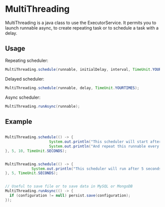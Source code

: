 # MultiThreading

MultiThreading is a java class to use the ExecutorService. It permits you to launch runnable async, to create repeating task or to schedule a task with a delay.

## Usage

Repeating scheduler: 

```java
MultiThreading.schedule(runnable, initialDelay, interval, TimeUnit.YOURTIMES);
```

Delayed scheduler: 

```java
MultiThreading.schedule(runnable, delay, TimeUnit.YOURTIMES);
```

Async scheduler: 

```java
MultiThreading.runAsync(runnable);
```

## Example
```java

MultiThreading.schedule(() -> {
                    System.out.println("This scheduler will start after 5 seconds");
                    System.out.println("And repeat this runnable every 10 seconds.");
}, 5, 10, TimeUnit.SECONDS);


MultiThreading.schedule(() -> {
            System.out.println("This scheduler will run after 5 seconds");
}, 5, TimeUnit.SECONDS);


// Useful to save file or to save data in MySQL or MongoDB
MultiThreading.runAsync(() -> { 
  if (configuration != null) persist.save(configuration);
});

                
```
